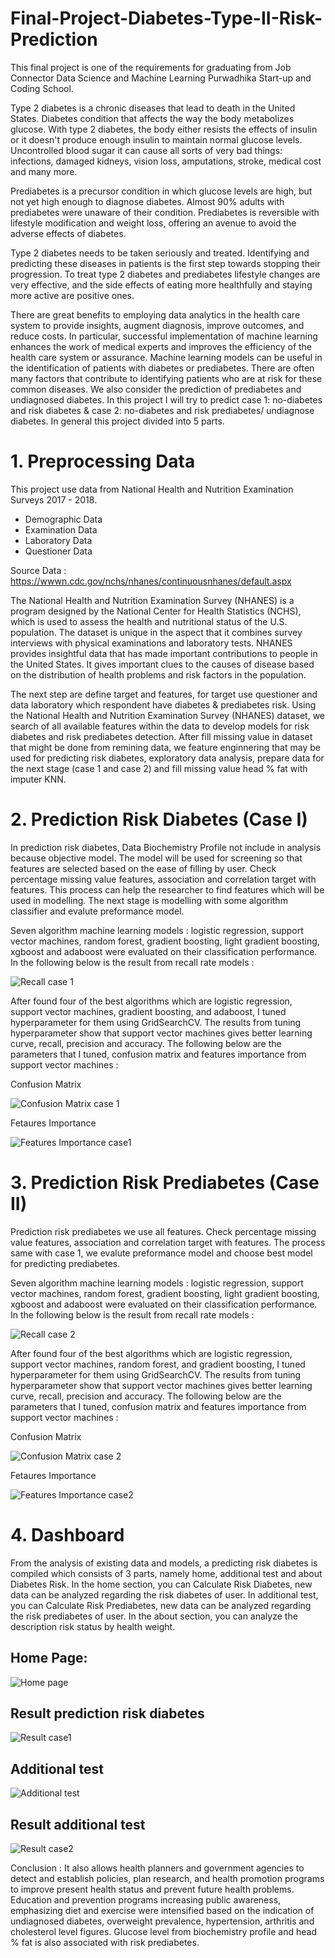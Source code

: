 # Final-Project-Diabetes-Type-II-Risk-Prediction

This final project is one of the requirements for graduating from Job Connector Data Science and Machine Learning Purwadhika Start-up and Coding School. 

Type 2 diabetes is a chronic diseases that lead to death in the United States. Diabetes condition that affects the way the body metabolizes glucose. With type 2 diabetes, the body either resists the effects of insulin or it doesn't produce enough insulin to maintain normal glucose levels. Uncontrolled blood sugar it can cause all sorts of very bad things: infections, damaged kidneys, vision loss, amputations, stroke, medical cost and many more. 

Prediabetes is a precursor condition in which glucose levels are high, but not yet high enough to diagnose diabetes. Almost 90% adults with prediabetes were unaware of their condition. Prediabetes is reversible with lifestyle modification and weight loss, offering an avenue to avoid the adverse effects of diabetes.

Type 2 diabetes needs to be taken seriously and treated. Identifying and predicting these diseases in patients is the first step towards stopping their progression. To treat type 2 diabetes and prediabetes lifestyle changes are very effective, and the side effects of eating more healthfully and staying more active are positive ones.  

There are great benefits to employing data analytics in the health care system to provide insights, augment diagnosis, improve outcomes, and reduce costs. In particular, successful implementation of machine learning enhances the work of medical experts and improves the efficiency of the health care system or assurance. Machine learning models can be useful in the identification of patients with diabetes or prediabetes. There are often many factors that contribute to identifying patients who are at risk for these common diseases. We also consider the prediction of prediabetes and undiagnosed diabetes. In this project I will try to predict case 1: no-diabetes and risk diabetes & case 2: no-diabetes and risk prediabetes/ undiagnose diabetes. In general this project divided into 5 parts.

# 1. Preprocessing Data

This project use data from National Health and Nutrition Examination Surveys 2017 - 2018.
   - Demographic Data
   - Examination Data
   - Laboratory Data
   - Questioner Data
   
   Source Data : https://wwwn.cdc.gov/nchs/nhanes/continuousnhanes/default.aspx
   
The National Health and Nutrition Examination Survey (NHANES) is a program designed by the National Center for Health Statistics (NCHS), which is used to assess the health and nutritional status of the U.S. population. The dataset is unique in the aspect that it combines survey interviews with physical examinations and laboratory tests. NHANES provides insightful data that has made important contributions to people in the United States. It gives important clues to the causes of disease based on the distribution of health problems and risk factors in the population. 

The next step are define target and features, for target use questioner and data laboratory which respondent have diabetes & prediabetes risk. Using the National Health and Nutrition Examination Survey (NHANES) dataset, we search of all available features within the data to develop models for risk diabetes and risk prediabetes detection. After fill missing value in dataset that might be done from remining data, we feature enginnering that may be used for predicting risk diabetes, exploratory data analysis, prepare data for the next stage (case 1 and case 2) and fill missing value head % fat with imputer KNN. 

# 2. Prediction Risk Diabetes (Case I)

  In prediction risk diabetes, Data Biochemistry Profile not include in analysis because objective model. The model will be used for screening so that features are selected based on the ease of filling by user. Check percentage missing value features, association and correlation target with features. This process can help the researcher to find features which will be used in modelling. The next stage is modelling with some algorithm classifier and evalute preformance model.
  
  Seven algorithm machine learning models : logistic regression, support vector machines, random forest, gradient boosting, light gradient boosting, xgboost and adaboost were evaluated on their classification performance. In the following below is the result from recall rate models :

![Recall case 1](https://user-images.githubusercontent.com/69567025/99909475-47fc0e00-2d1b-11eb-80aa-f799bfc37200.png)

   After found four of the best algorithms which are logistic regression, support vector machines, gradient boosting, and adaboost, I tuned hyperparameter for them using GridSearchCV. The results from tuning hyperparameter show that support vector machines gives better learning curve, recall, precision and accuracy. The following below are the parameters that I tuned, confusion matrix and features importance from support vector machines :
   
   Confusion Matrix
   
   ![Confusion Matrix case 1](https://user-images.githubusercontent.com/69567025/99909899-b17d1c00-2d1d-11eb-972c-748bf0c53b87.png)
   
   Fetaures Importance
   
   ![Features Importance case1](https://user-images.githubusercontent.com/69567025/99909935-e38e7e00-2d1d-11eb-9cd5-52d5d55140c2.png)

# 3. Prediction Risk Prediabetes (Case II)

  Prediction risk prediabetes we use all features. Check percentage missing value features, association and correlation target with features. The process same with case 1, we evalute preformance model and choose best model for predicting prediabetes.
  
  Seven algorithm machine learning models : logistic regression, support vector machines, random forest, gradient boosting, light gradient boosting, xgboost and adaboost were evaluated on their classification performance. In the following below is the result from recall rate models :
  
  ![Recall case 2](https://user-images.githubusercontent.com/69567025/99910128-ed64b100-2d1e-11eb-886b-9768914e26e2.png)
  
  After found four of the best algorithms which are logistic regression, support vector machines, random forest, and gradient boosting, I tuned hyperparameter for them using GridSearchCV. The results from tuning hyperparameter show that support vector machines gives better learning curve, recall, precision and accuracy. The following below are the parameters that I tuned, confusion matrix and features importance from support vector machines :
   
   Confusion Matrix
   
   ![Confusion Matrix case 2](https://user-images.githubusercontent.com/69567025/99910218-59471980-2d1f-11eb-9b50-2865d481211f.png)
   
   Fetaures Importance
   
   ![Features Importance case2](https://user-images.githubusercontent.com/69567025/99910248-83004080-2d1f-11eb-948e-a7b5004f2e12.png)

# 4. Dashboard

  From the analysis of existing data and models, a predicting risk diabetes is compiled which consists of 3 parts, namely home, additional test and about Diabetes Risk. In the home section, you can Calculate Risk Diabetes, new data can be analyzed regarding the risk diabetes of user. In additional test, you can Calculate Risk Prediabetes, new data can be analyzed regarding the risk prediabetes of user. In the about section, you can analyze the description risk status by health weight.
  
  ## Home Page:
  
  ![Home page](https://user-images.githubusercontent.com/69567025/99910431-8647fc00-2d20-11eb-9390-7e8bb4783b5c.png)
  
  ## Result prediction risk diabetes
  
  ![Result case1](https://user-images.githubusercontent.com/69567025/99910480-dcb53a80-2d20-11eb-89ec-8afbd526da64.png)
  
  ## Additional test
  
  ![Additional test](https://user-images.githubusercontent.com/69567025/99910556-41709500-2d21-11eb-9c7c-1d859f4939ec.png)
  
  ## Result additional test

![Result case2](https://user-images.githubusercontent.com/69567025/99910689-f905a700-2d21-11eb-8ec6-b90628bc33af.png)

Conclusion : It also allows health planners and government agencies to detect and establish policies, plan research, and health promotion programs to improve present health status and prevent future health problems. Education and prevention programs increasing public awareness, emphasizing diet and exercise were intensified based on the indication of undiagnosed diabetes, overweight prevalence, hypertension, arthritis and cholesterol level figures. Glucose level from biochemistry profile and head % fat is also associated with risk prediabetes.
